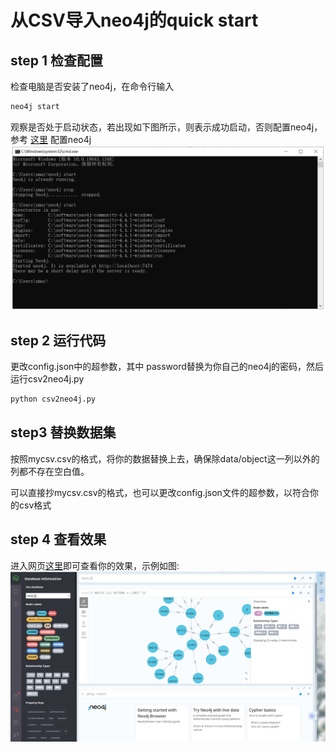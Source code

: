 # 从CSV导入neo4j的quick start
## step 1 检查配置

检查电脑是否安装了neo4j，在命令行输入 
```bash
neo4j start
```
观察是否处于启动状态，若出现如下图所示，则表示成功启动，否则配置neo4j，参考 [这里](./neo4j-start.pdf)
配置neo4j
![img.png](img.png)

## step 2 运行代码

更改config.json中的超参数，其中 password替换为你自己的neo4j的密码，然后运行csv2neo4j.py
```bash
python csv2neo4j.py
```

## step3 替换数据集

按照mycsv.csv的格式，将你的数据替换上去，确保除data/object这一列以外的列都不存在空白值。

可以直接抄mycsv.csv的格式，也可以更改config.json文件的超参数，以符合你的csv格式

## step 4 查看效果

进入网页[这里](http://localhost:7474/)即可查看你的效果，示例如图:
![img_1.png](img_1.png)